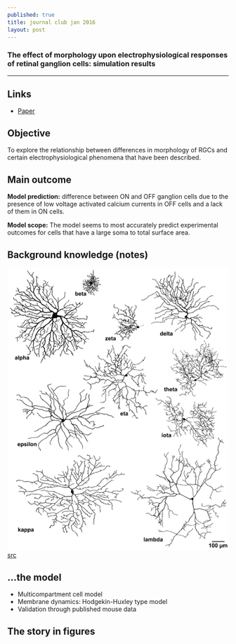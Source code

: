 ```yaml
---
published: true
title: journal club jan 2016
layout: post
---
```

### The effect of morphology upon electrophysiological responses of retinal ganglion cells: simulation results

--- 


## Links 
* [Paper](http://link.springer.com/article/10.1007/s10827-013-0463-7/fulltext.html)

## Objective

To explore the relationship between differences in morphology of RGCs and certain electrophysiological phenomena that have been described.

## Main outcome

**Model prediction:** difference between ON and OFF ganglion cells due to the presence of low voltage activated calcium currents in OFF cells and a lack of them in ON cells.

**Model scope:** The model seems to most accurately predict experimental outcomes for cells that have a large soma to total surface area.


## Background knowledge (notes)

![Morphologies](https://raw.githubusercontent.com/KikoBlog/KikoBlog.github.io/master/images/jc_2016_01/morphologies.jpg)
[src](http://www.ncbi.nlm.nih.gov/pmc/articles/PMC2290089/)

## ...the model

* Multicompartment cell model
* Membrane dynamics: Hodgekin-Huxley type model
* Validation through published mouse data

## The story in figures
